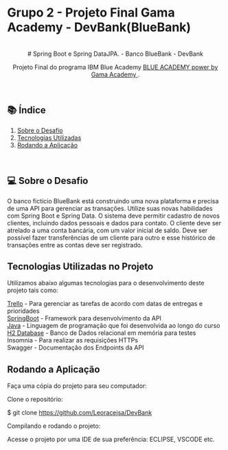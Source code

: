 # Grupo 2 - Projeto Final Gama Academy - DevBank(BlueBank)

<br>
<div align=center>   
# Spring Boot e Spring DataJPA. - Banco BlueBank - DevBank

Projeto Final do programa IBM Blue Academy <a href="https://ibmblueacademy.corporate.gama.academy/"> BLUE ACADEMY power by Gama Academy </a>.

</div><br>

## 📚 Índice
 1. [Sobre o Desafio](#projeto)
 2. [Tecnologias Utilizadas](#tecnologias)
 3. [Rodando a Aplicação](#requisitos)
<div id='projeto'/>
<br>

## 💻 Sobre o Desafio

O banco fictício BlueBank está construindo uma nova plataforma e precisa de
uma API para gerenciar as transações. Utilize suas novas habilidades com Spring Boot e
Spring Data.
O sistema deve permitir cadastro de novos clientes, incluindo dados pessoais e
dados para contato. O cliente deve ser atrelado a uma conta bancária, com um valor
inicial de saldo. Deve ser possível fazer transferências de um cliente para outro e esse
histórico de transações entre as contas deve ser registrado.

## Tecnologias Utilizadas no Projeto

Utilizamos abaixo algumas tecnologias para o desenvolvimento deste projeto tais como:

<a href="https://trello.com/b/POKeOJoX/blue-academy-ibm">Trello</a> - Para gerenciar as tarefas de acordo com datas de entregas e prioridades<br>
<a href="https://spring.io/">SpringBoot</a> - Framework para desenvolvimento da API<br>
<a href="https://www.oracle.com/java/technologies/downloads/#java11">Java</a> - Linguagem de programação que foi desenvolvida ao longo do curso<br>
<a href="http://www.h2database.com/html/main.html">H2 Database</a> - Banco de Dados relacional em memória para testes <br>
Insomnia - Para realizar as requisições HTTPs<br>
Swagger - Documentação dos Endpoints da API<br>

## Rodando a Aplicação

Faça uma cópia do projeto para seu computador:

Clone o repositório:

$ git clone https://github.com/Leoracejsa/DevBank

Compilando e rodando o projeto:

Acesse o projeto por uma IDE de sua preferência: ECLIPSE, VSCODE etc.


